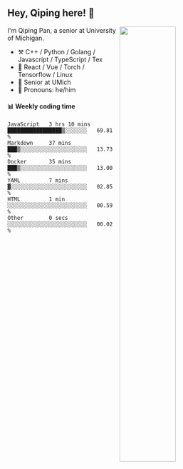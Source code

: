 

## Hey, Qiping here! :wave:

[<img align="right" width="50%" src="https://github-readme-stats.vercel.app/api?username=ppppqp&theme=dark&show_icons=true">](https://metrics.lecoq.io/ppppqp?template=classic)


I'm Qiping Pan, a senior at University of Michigan.

-   :hammer_and_pick: C++ / Python / Golang / Javascript / TypeScript / Tex
-   :pencil: React / Vue / Torch / Tensorflow / Linux 
-   :seedling: Senior at UMich
-   :man: Pronouns: he/him



#### :bar_chart: Weekly coding time

<!--START_SECTION:waka-->

```text
JavaScript   3 hrs 10 mins   █████████████████▒░░░░░░░   69.81 %
Markdown     37 mins         ███▒░░░░░░░░░░░░░░░░░░░░░   13.73 %
Docker       35 mins         ███▒░░░░░░░░░░░░░░░░░░░░░   13.00 %
YAML         7 mins          ▓░░░░░░░░░░░░░░░░░░░░░░░░   02.85 %
HTML         1 min           ░░░░░░░░░░░░░░░░░░░░░░░░░   00.59 %
Other        0 secs          ░░░░░░░░░░░░░░░░░░░░░░░░░   00.02 %
```

<!--END_SECTION:waka-->
